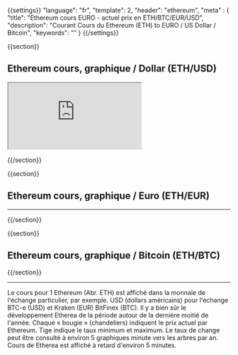 {{settings}}
  "language": "fr",
  "template": 2,
  "header": "ethereum",
  "meta" : {
    "title": "Ethereum cours EURO - actuel prix en ETH/BTC/EUR/USD",
    "description": "Courant Cours du Ethereum (ETH) to EURO / US Dollar / Bitcoin",
    "keywords": ""
  }
{{/settings}}




{{section}}

## Ethereum cours, graphique / Dollar **(ETH/USD)** 

<div class="container kurz">
<a href="http://blog.forexsrovnavac.cz/frmarket"></a>
<a href="http://blog.forexsrovnavac.cz/frmarket"></a>
<iframe src="http://marketools.plus500.com/Widgets/InstrumentChartContainer?hl=en&cty=en&id=66349&tags=widg+chart+litecoin&pl=2&instSymb=ETHUSD"></iframe>
<div class="alert">
</div>
</div>

{{/section}}


{{section}}
## Ethereum cours, graphique / Euro **(ETH/EUR)**

<!-- TradingView Widget BEGIN -->
<script type="text/javascript" src="https://d33t3vvu2t2yu5.cloudfront.net/tv.js"></script>
<script type="text/javascript">
new TradingView.widget({
  "width": "100%",
  "height": 400,
  "symbol": "KRAKEN:ETHEUR",
  "interval": "D",
  "timezone": "Etc/UTC",
  "theme": "White",
  "style": "1",
  "locale": "en",
  "toolbar_bg": "#f1f3f6",
  "allow_symbol_change": true,
  "hideideas": true,
  "show_popup_button": true,
  "popup_width": "1000",
  "popup_height": "650",
});

</script>
<!-- TradingView Widget END -->
- - -

{{/section}}

{{section}}
## Ethereum cours, graphique / Bitcoin **(ETH/BTC)**

<!-- TradingView Widget BEGIN -->
<script type="text/javascript" src="https://d33t3vvu2t2yu5.cloudfront.net/tv.js"></script>
<script type="text/javascript">
new TradingView.widget({
  "width": "100%",
  "height": 400,
  "symbol": "BITFINEX:ETHBTC",
  "interval": "D",
  "timezone": "Etc/UTC",
  "theme": "White",
  "style": "1",
  "locale": "en",
  "toolbar_bg": "#f1f3f6",
  "allow_symbol_change": true,
  "hideideas": true,
  "show_popup_button": true,
  "popup_width": "1000",
  "popup_height": "650",
});

</script>
<!-- TradingView Widget END -->

{{/section}}
- - -
Le cours pour 1 Ethereum (Abr. ETH) est affiché dans la monnaie de l'échange particulier, par exemple. USD (dollars américains) pour l'échange BTC-e (USD) et Kraken (EUR) BitFinex (BTC). Il y a bien sûr le développement Etherea de la période autour de la dernière moitié de l'année. Chaque « bougie » (chandeliers) indiquent le prix actuel par Ethereum. Tige indique le taux minimum et maximum. Le taux de change peut être consulté à environ 5 graphiques minute vers les arbres par an. Cours de Etherea est affiché à retard d'environ 5 minutes.







